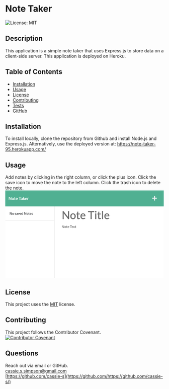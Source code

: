 # Note Taker
  ![License: MIT](https://img.shields.io/badge/License-MIT-yellow.svg)
  ## Description
  This application is a simple note taker that uses Express.js to store data on a client-side server. This application is deployed on Heroku.

  
  ## Table of Contents
  * [Installation](#installation)
  * [Usage](#usage)
  * [License](#license)
  * [Contributing](#contributing)
  * [Tests](#tests)
  * [GitHub](#github)


  ## Installation
  To install locally, clone the repository from Github and install Node.js and Express.js. Alternatively, use the deployed version at: https://note-taker-95.herokuapp.com/


  ## Usage
  Add notes by clicking in the right column, or click the plus icon. Click the save icon to move the note to the left column. Click the trash icon to delete the note.  
  ![Screenshot of Application](screenshot.png)

  ## License
    
  This project uses  the [MIT](https://opensource.org/licenses/MIT) license.

  ## Contributing
  This project follows the Contributor Covenant.  
  [![Contributor Covenant](https://img.shields.io/badge/Contributor%20Covenant-2.1-4baaaa.svg)](code_of_conduct.md)

  ## Questions
  Reach out via email or GitHub.  
  cassie.s.simpson@gmail.com  
  [https://github.com/cassie-s](https://github.com/https://github.com/cassie-s/)
